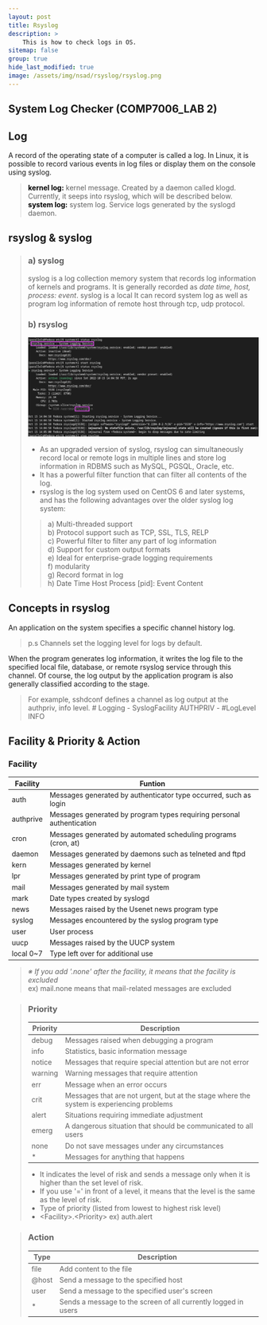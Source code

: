```yaml
---
layout: post
title: Rsyslog
description: >
    This is how to check logs in OS.
sitemap: false
group: true
hide_last_modified: true
image: /assets/img/nsad/rsyslog/rsyslog.png
---
```


## System Log Checker (COMP7006_LAB 2)


## Log
A record of the operating state of a computer is called a log. In Linux, it is possible to record various events in log files or display them on the console using syslog.
> **<span style="color:black">kernel log:</span>** kernel message. Created by a daemon called klogd. Currently, it seeps into rsyslog, which will be described below. <br/>
> **<span style="color:black">system log:</span>** system log. Service logs generated by the syslogd daemon.<br/>


## rsyslog & syslog
> ### a) syslog
> syslog is a log collection memory system that records log information of kernels and programs. It is generally recorded as *date time, host, process: event*. syslog is a local It can record system log as well as program log information of remote host through tcp, udp protocol.
> ### b) rsyslog
> ![Status](/assets/img/nsad/rsyslog/rsyslog_status.png "Status")
> - As an upgraded version of syslog, rsyslog can simultaneously record local or remote logs in multiple lines and store log information in RDBMS such as MySQL, PGSQL, Oracle, etc. 
> - It has a powerful filter function that can filter all contents of the log.
> - rsyslog is the log system used on CentOS 6 and later systems, and has the following advantages over the older syslog log system:
>>   a) Multi-threaded support<br/>
>>   b) Protocol support such as TCP, SSL, TLS, RELP<br/>
>>   c) Powerful filter to filter any part of log information<br/>
>>   d) Support for custom output formats<br/>
>>   e) Ideal for enterprise-grade logging requirements<br/>
>>   f) modularity<br/>
>>   g) Record format in log<br/>
>>   h) Date Time Host Process [pid]: Event Content<br/>


## Concepts in rsyslog
An application on the system specifies a specific channel history log.
> p.s Channels set the logging level for logs by default. <br/>

When the program generates log information, it writes the log file to the specified local file, database, or remote rsyslog service through this channel.
Of course, the log output by the application program is also generally classified according to the stage. 
> For example, sshdconf defines a channel as log output at the authpriv, info level. # Logging - SyslogFacility AUTHPRIV - #LogLevel INFO


## Facility & Priority & Action
### Facility
| Facility | Funtion |
|----------|---------|
|   auth   | Messages generated by authenticator type occurred, such as login |
| authprive| Messages generated by program types requiring personal authentication |
|   cron   | Messages generated by automated scheduling programs (cron, at) |
|  daemon  | Messages generated by daemons such as telneted and ftpd |
|   kern   | Messages generated by kernel |
|    lpr   | Messages generated by print type of program |
|   mail   | Messages generated by mail system |
|   mark   | Date types created by syslogd | 
|   news   | Messages raised by the Usenet news program type | 
|  syslog  | Messages encountered by the syslog program type |
|   user   | User process |
|   uucp   | Messages raised by the UUCP system |
|local 0~7 | Type left over for additional use |
> 
> *※ If you add '.none' after the facility, it means that the facility is excluded <br/>*
> ex) mail.none means that mail-related messages are excluded <br/>

> ### Priority
> | Priority | Description |
> |----------|-------------|
> |  debug   | Messages raised when debugging a program    |
> |   info   | Statistics, basic information message       |
> |  notice  | Messages that require special attention but are not error | 
> |  warning | Warning messages that require attention     |
> |    err   | Message when an error occurs                |
> |   crit   | Messages that are not urgent, but at the stage where the system is experiencing problems |
> |   alert  | Situations requiring immediate adjustment   |
> |   emerg  | A dangerous situation that should be communicated to all users |
> |   none   | Do not save messages under any circumstances|
> |     *    | Messages for anything that happens          |
> 
> - It indicates the level of risk and sends a message only when it is higher than the set level of risk.<br/>
> - If you use '=' in front of a level, it means that the level is the same as the level of risk.<br/>
> - Type of priority (listed from lowest to highest risk level)<br/>
> - \<Facility>.\<Priority>   ex) auth.alert

> ### Action
> | Type | Description |
> |------|-------------|
> |   file   | Add content to the file |
> |   @host  | Send a message to the specified host |
> |   user   | Send a message to the specified user's screen |
> |    *     | Sends a message to the screen of all currently logged in users |
> 


